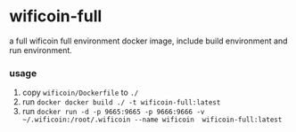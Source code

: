 # wificoin-full
a full wificoin full environment docker image, include build environment and run environment.

### usage
1. copy `wificoin/Dockerfile` to `./`
2. run `docker docker build ./ -t wificoin-full:latest`
3. run `docker run -d -p 9665:9665 -p 9666:9666 -v ~/.wificoin:/root/.wificoin --name wificoin  wificoin-full:latest`
